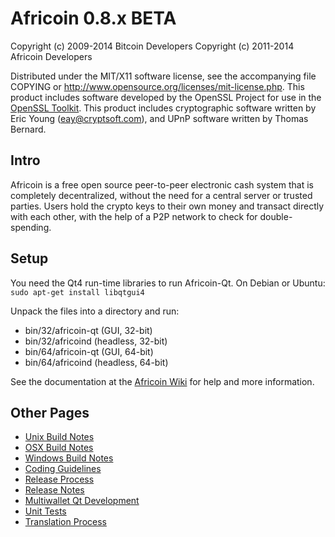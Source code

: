 Africoin 0.8.x BETA
====================

Copyright (c) 2009-2014 Bitcoin Developers
Copyright (c) 2011-2014 Africoin Developers

Distributed under the MIT/X11 software license, see the accompanying
file COPYING or http://www.opensource.org/licenses/mit-license.php.
This product includes software developed by the OpenSSL Project for use in the [OpenSSL Toolkit](http://www.openssl.org/). This product includes
cryptographic software written by Eric Young ([eay@cryptsoft.com](mailto:eay@cryptsoft.com)), and UPnP software written by Thomas Bernard.


Intro
---------------------
Africoin is a free open source peer-to-peer electronic cash system that is
completely decentralized, without the need for a central server or trusted
parties.  Users hold the crypto keys to their own money and transact directly
with each other, with the help of a P2P network to check for double-spending.


Setup
---------------------
You need the Qt4 run-time libraries to run Africoin-Qt. On Debian or Ubuntu:
	`sudo apt-get install libqtgui4`

Unpack the files into a directory and run:

- bin/32/africoin-qt (GUI, 32-bit)
- bin/32/africoind (headless, 32-bit)
- bin/64/africoin-qt (GUI, 64-bit)
- bin/64/africoind (headless, 64-bit)

See the documentation at the [Africoin Wiki](http://africoin.info)
for help and more information.


Other Pages
---------------------
- [Unix Build Notes](build-unix.md)
- [OSX Build Notes](build-osx.md)
- [Windows Build Notes](build-msw.md)
- [Coding Guidelines](coding.md)
- [Release Process](release-process.md)
- [Release Notes](release-notes.md)
- [Multiwallet Qt Development](multiwallet-qt.md)
- [Unit Tests](unit-tests.md)
- [Translation Process](translation_process.md)
